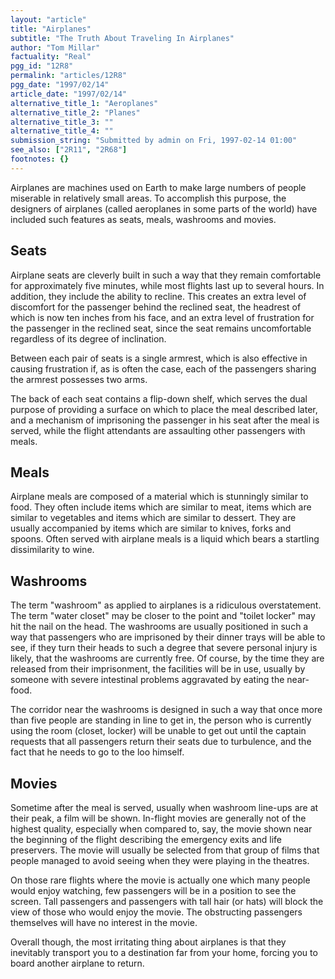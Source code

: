 ```yaml
---
layout: "article"
title: "Airplanes"
subtitle: "The Truth About Traveling In Airplanes"
author: "Tom Millar"
factuality: "Real"
pgg_id: "12R8"
permalink: "articles/12R8"
pgg_date: "1997/02/14"
article_date: "1997/02/14"
alternative_title_1: "Aeroplanes"
alternative_title_2: "Planes"
alternative_title_3: ""
alternative_title_4: ""
submission_string: "Submitted by admin on Fri, 1997-02-14 01:00"
see_also: ["2R11", "2R68"]
footnotes: {}
---
```

<div>
<p>Airplanes are machines used on Earth to make large numbers of people miserable in relatively small areas. To accomplish this purpose, the designers of airplanes (called aeroplanes in some parts of the world) have included such features as seats, meals, washrooms and movies.</p>
<h2>Seats</h2>
<p>Airplane seats are cleverly built in such a way that they remain comfortable for approximately five minutes, while most flights last up to several hours. In addition, they include the ability to recline. This creates an extra level of discomfort for the passenger behind the reclined seat, the headrest of which is now ten inches from his face, and an extra level of frustration for the passenger in the reclined seat, since the seat remains uncomfortable regardless of its degree of inclination.</p>
<p>Between each pair of seats is a single armrest, which is also effective in causing frustration if, as is often the case, each of the passengers sharing the armrest possesses two arms.</p>
<p>The back of each seat contains a flip-down shelf, which serves the dual purpose of providing a surface on which to place the meal described later, and a mechanism of imprisoning the passenger in his seat after the meal is served, while the flight attendants are assaulting other passengers with meals.</p>
<h2>Meals</h2>
<p>Airplane meals are composed of a material which is stunningly similar to food. They often include items which are similar to meat, items which are similar to vegetables and items which are similar to dessert. They are usually accompanied by items which are similar to knives, forks and spoons. Often served with airplane meals is a liquid which bears a startling dissimilarity to wine.</p>
<h2>Washrooms</h2>
<p>The term "washroom" as applied to airplanes is a ridiculous overstatement. The term "water closet" may be closer to the point and "toilet locker" may hit the nail on the head. The washrooms are usually positioned in such a way that passengers who are imprisoned by their dinner trays will be able to see, if they turn their heads to such a degree that severe personal injury is likely, that the washrooms are currently free. Of course, by the time they are released from their imprisonment, the facilities will be in use, usually by someone with severe intestinal problems aggravated by eating the near-food.</p>
<p>The corridor near the washrooms is designed in such a way that once more than five people are standing in line to get in, the person who is currently using the room (closet, locker) will be unable to get out until the captain requests that all passengers return their seats due to turbulence, and the fact that he needs to go to the loo himself.</p>
<h2>Movies</h2>
<p>Sometime after the meal is served, usually when washroom line-ups are at their peak, a film will be shown. In-flight movies are generally not of the highest quality, especially when compared to, say, the movie shown near the beginning of the flight describing the emergency exits and life preservers. The movie will usually be selected from that group of films that people managed to avoid seeing when they were playing in the theatres.</p>
<p>On those rare flights where the movie is actually one which many people would enjoy watching, few passengers will be in a position to see the screen. Tall passengers and passengers with tall hair (or hats) will block the view of those who would enjoy the movie. The obstructing passengers themselves will have no interest in the movie.</p>
<p>Overall though, the most irritating thing about airplanes is that they inevitably transport you to a destination far from your home, forcing you to board another airplane to return.</p>
</div>
